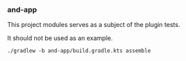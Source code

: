 ### and-app

This project modules serves as a subject of the plugin tests.

It should not be used as an example.

`./gradlew -b and-app/build.gradle.kts assemble`